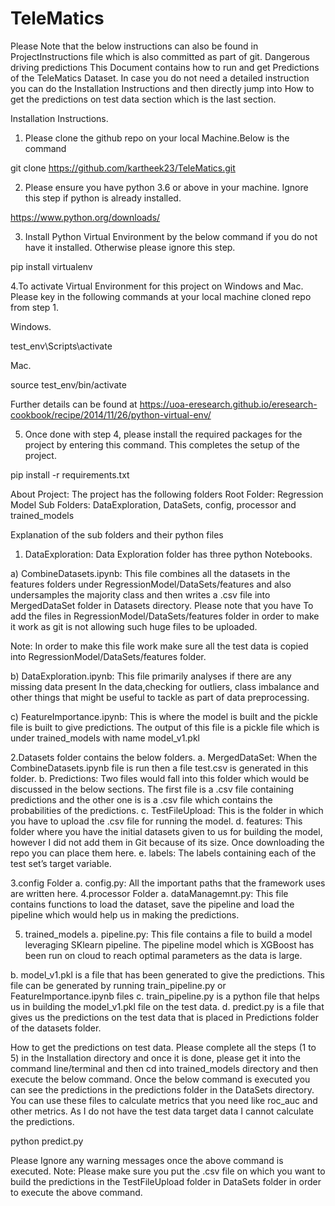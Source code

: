 # TeleMatics
Please Note that the below instructions can also be found in ProjectInstructions file which is also committed as part of git.
Dangerous driving predictions
This Document contains how to run and get Predictions of the TeleMatics Dataset.
In case you do not need a detailed instruction you can do the Installation Instructions and then directly jump into How to get the predictions on test data section which is the last section.


Installation Instructions.

1. Please clone the github repo on your local Machine.Below is the command

git clone https://github.com/kartheek23/TeleMatics.git

2. Please ensure you have python 3.6 or above in your machine. Ignore this step if python is already installed.

https://www.python.org/downloads/

3. Install Python Virtual Environment by the below command if you do not have it installed. Otherwise please ignore this step.

pip install virtualenv

4.To activate Virtual Environment for this project on Windows and Mac. Please key in the following commands at your local machine cloned repo from step 1.

Windows.

test_env\Scripts\activate

Mac.

source test_env/bin/activate

Further details can be found at https://uoa-eresearch.github.io/eresearch-cookbook/recipe/2014/11/26/python-virtual-env/

5. Once done with step 4, please install the required packages for the project by entering this command. This completes the setup of the project.

pip install -r requirements.txt

About Project:
The project has the following folders 
Root Folder: Regression Model
Sub Folders: DataExploration, DataSets, config, processor and trained_models

Explanation of the sub folders and their python files
1.	DataExploration: Data Exploration folder has three python Notebooks.

a)	CombineDatasets.ipynb: This file combines all the datasets in the features folders under
RegressionModel/DataSets/features and also undersamples the majority class and then writes a .csv file into MergedDataSet folder in Datasets directory.  Please note that you have
To add the files in RegressionModel/DataSets/features folder in order to make it work as git is not allowing such huge files to be uploaded.

Note: In order to make this file work make sure all the test data is copied into RegressionModel/DataSets/features folder.
     
b)	DataExploration.ipynb: This file primarily analyses if there are any missing data present
In the data,checking for outliers, class imbalance and other things that might be useful
to tackle as part of data preprocessing.
       
c)	FeatureImportance.ipynb: This is where the model is built and the pickle file is built to give predictions. The output of this file is a pickle file which is under trained_models 
with name model_v1.pkl











2.Datasets folder contains the below folders.
a.	MergedDataSet:  When the CombineDatasets.ipynb file is run then a file test.csv is generated in this folder.
b.	Predictions: Two files would fall into this folder which would be discussed in the below sections. The first file is a .csv file containing predictions and the other one is is a .csv file which contains the probabilities of the predictions.
c.	TestFileUpload: This is the folder in which you have to upload the .csv file for running the model.
d.	features: This folder where you have the initial datasets given to us for building the model, however I did not add them in Git because of its size. Once downloading the repo you can place them here.
e.	labels: The labels containing each of the test set’s target variable.


3.config Folder
a. config.py: All the important paths that the framework uses are written here.
4.processor Folder
		a. dataManagemnt.py: This file contains functions to load the dataset, save the pipeline and load the pipeline which would help us in making the predictions.

5. trained_models
                    	a. pipeline.py: This file contains a file to build a model leveraging SKlearn pipeline. The pipeline model which is XGBoost has been run on cloud to reach optimal parameters as the data is large.

b. model_v1.pkl  is a file that has been generated to give the predictions. This file can be generated
by running train_pipeline.py or FeatureImportance.ipynb files
c. train_pipeline.py is a python file that helps us in building the model_v1.pkl file on the test data.
d. predict.py is a file that gives us the predictions on the test data that is placed in Predictions folder of the datasets folder.






How to get the predictions on test data.
Please complete all the steps (1 to 5) in the Installation directory and once it is done, please get it into the command line/terminal and then cd into trained_models directory and then execute the below command. Once the below command is executed you can see the predictions in the predictions folder in the DataSets directory. You can use these files  to calculate metrics that you need like roc_auc and other metrics. As I do not have the test data target data I cannot calculate the predictions. 

python predict.py




Please Ignore any warning messages once the above command is executed.
Note: Please make sure you put the .csv file on which you want to build the predictions in the TestFileUpload folder in DataSets folder in order to execute the above command.




